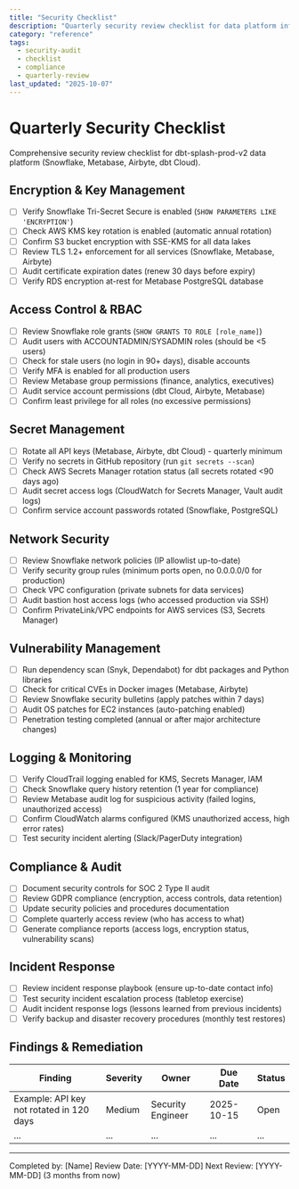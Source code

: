 ```yaml
---
title: "Security Checklist"
description: "Quarterly security review checklist for data platform infrastructure and access controls"
category: "reference"
tags:
  - security-audit
  - checklist
  - compliance
  - quarterly-review
last_updated: "2025-10-07"
---
```


# Quarterly Security Checklist

Comprehensive security review checklist for dbt-splash-prod-v2 data platform (Snowflake, Metabase, Airbyte, dbt Cloud).

## Encryption & Key Management

- [ ] Verify Snowflake Tri-Secret Secure is enabled (`SHOW PARAMETERS LIKE 'ENCRYPTION'`)
- [ ] Check AWS KMS key rotation is enabled (automatic annual rotation)
- [ ] Confirm S3 bucket encryption with SSE-KMS for all data lakes
- [ ] Review TLS 1.2+ enforcement for all services (Snowflake, Metabase, Airbyte)
- [ ] Audit certificate expiration dates (renew 30 days before expiry)
- [ ] Verify RDS encryption at-rest for Metabase PostgreSQL database

## Access Control & RBAC

- [ ] Review Snowflake role grants (`SHOW GRANTS TO ROLE [role_name]`)
- [ ] Audit users with ACCOUNTADMIN/SYSADMIN roles (should be <5 users)
- [ ] Check for stale users (no login in 90+ days), disable accounts
- [ ] Verify MFA is enabled for all production users
- [ ] Review Metabase group permissions (finance, analytics, executives)
- [ ] Audit service account permissions (dbt Cloud, Airbyte, Metabase)
- [ ] Confirm least privilege for all roles (no excessive permissions)

## Secret Management

- [ ] Rotate all API keys (Metabase, Airbyte, dbt Cloud) - quarterly minimum
- [ ] Verify no secrets in GitHub repository (run `git secrets --scan`)
- [ ] Check AWS Secrets Manager rotation status (all secrets rotated <90 days ago)
- [ ] Audit secret access logs (CloudWatch for Secrets Manager, Vault audit logs)
- [ ] Confirm service account passwords rotated (Snowflake, PostgreSQL)

## Network Security

- [ ] Review Snowflake network policies (IP allowlist up-to-date)
- [ ] Verify security group rules (minimum ports open, no 0.0.0.0/0 for production)
- [ ] Check VPC configuration (private subnets for data services)
- [ ] Audit bastion host access logs (who accessed production via SSH)
- [ ] Confirm PrivateLink/VPC endpoints for AWS services (S3, Secrets Manager)

## Vulnerability Management

- [ ] Run dependency scan (Snyk, Dependabot) for dbt packages and Python libraries
- [ ] Check for critical CVEs in Docker images (Metabase, Airbyte)
- [ ] Review Snowflake security bulletins (apply patches within 7 days)
- [ ] Audit OS patches for EC2 instances (auto-patching enabled)
- [ ] Penetration testing completed (annual or after major architecture changes)

## Logging & Monitoring

- [ ] Verify CloudTrail logging enabled for KMS, Secrets Manager, IAM
- [ ] Check Snowflake query history retention (1 year for compliance)
- [ ] Review Metabase audit log for suspicious activity (failed logins, unauthorized access)
- [ ] Confirm CloudWatch alarms configured (KMS unauthorized access, high error rates)
- [ ] Test security incident alerting (Slack/PagerDuty integration)

## Compliance & Audit

- [ ] Document security controls for SOC 2 Type II audit
- [ ] Review GDPR compliance (encryption, access controls, data retention)
- [ ] Update security policies and procedures documentation
- [ ] Complete quarterly access review (who has access to what)
- [ ] Generate compliance reports (access logs, encryption status, vulnerability scans)

## Incident Response

- [ ] Review incident response playbook (ensure up-to-date contact info)
- [ ] Test security incident escalation process (tabletop exercise)
- [ ] Audit incident response logs (lessons learned from previous incidents)
- [ ] Verify backup and disaster recovery procedures (monthly test restores)

## Findings & Remediation

| Finding | Severity | Owner | Due Date | Status |
|---------|----------|-------|----------|--------|
| Example: API key not rotated in 120 days | Medium | Security Engineer | 2025-10-15 | Open |
| ... | ... | ... | ... | ... |

---
Completed by: [Name]
Review Date: [YYYY-MM-DD]
Next Review: [YYYY-MM-DD] (3 months from now)
